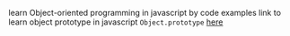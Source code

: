 learn Object-oriented programming in javascript by code examples
link to learn object prototype in javascript `Object.prototype` [here](https://developer.mozilla.org/en-US/docs/Web/JavaScript/Reference/Global_Objects/Object/prototype)
